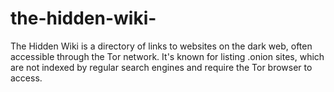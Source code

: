 # the-hidden-wiki-
The Hidden Wiki is a directory of links to websites on the dark web, often accessible through the Tor network. It's known for listing .onion sites, which are not indexed by regular search engines and require the Tor browser to access.
